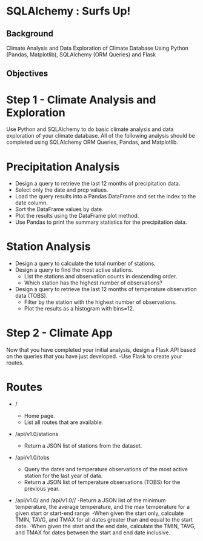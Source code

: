 # SQLAlchemy :  Surfs Up!

## Background
Climate Analysis and Data Exploration of Climate Database Using Python (Pandas, Matplotlib), SQLAlchemy (ORM Queries) and Flask

## Objectives

# Step 1 - Climate Analysis and Exploration
Use Python and SQLAlchemy to do basic climate analysis and data exploration of your climate database. All of the following analysis should be completed using SQLAlchemy ORM Queries, Pandas, and Matplotlib.

# Precipitation Analysis
- Design a query to retrieve the last 12 months of precipitation data.
- Select only the date and prcp values.
- Load the query results into a Pandas DataFrame and set the index to the date column.
- Sort the DataFrame values by date.
- Plot the results using the DataFrame plot method.
- Use Pandas to print the summary statistics for the precipitation data.

# Station Analysis
- Design a query to calculate the total number of stations.
- Design a query to find the most active stations.
  - List the stations and observation counts in descending order.
  - Which station has the highest number of observations?
- Design a query to retrieve the last 12 months of temperature observation data (TOBS).
  - Filter by the station with the highest number of observations.
  - Plot the results as a histogram with bins=12.

# Step 2 - Climate App
Now that you have completed your initial analysis, design a Flask API based on the queries that you have just developed.
-Use Flask to create your routes.

# Routes
- /
  - Home page.
  - List all routes that are available.
  
- /api/v1.0/stations
  - Return a JSON list of stations from the dataset.
  
- /api/v1.0/tobs
  - Query the dates and temperature observations of the most active station for the last year of data.
  - Return a JSON list of temperature observations (TOBS) for the previous year.
  
- /api/v1.0/<start> and /api/v1.0/<start>/<end>
  -Return a JSON list of the minimum temperature, the average temperature, and the max temperature for a given start or start-end range.
  -When given the start only, calculate TMIN, TAVG, and TMAX for all dates greater than and equal to the start date.
  -When given the start and the end date, calculate the TMIN, TAVG, and TMAX for dates between the start and end date inclusive.

